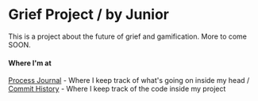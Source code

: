 # Grief Project / by Junior

This is a project about the future of grief and gamification. More to come SOON.

#### Where I'm at

[Process Journal](https://juniorvigneault.github.io/grief_project/process/journal.html) - Where I keep track of what's going on inside my head /
[Commit History](https://github.com/juniorvigneault/grief_project/commits/main) - Where I keep track of the code inside my project
